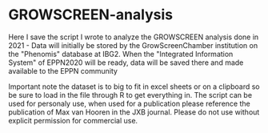 # GROWSCREEN-analysis
Here I save the script I wrote to analyze the GROWSCREEN analysis done in 2021 - 
Data will initially be stored by the GrowScreenChamber institution on the "Phenomis" database at IBG2. 
When the "Integrated Information System" of EPPN2020 will be ready, data will be saved there and made available to the EPPN community

Important note the dataset is to big to fit in excel sheets or on a clipboard so be sure to load in the file through R to get everything in. 
The script can be used for personaly use, when used for a publication please reference the publication of Max van Hooren in the JXB journal. Please do not use without explicit permission for commercial use.
